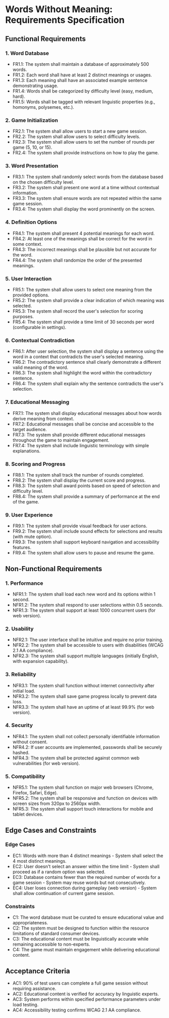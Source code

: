 # Words Without Meaning: Requirements Specification

## Functional Requirements

### 1. Word Database
- FR1.1: The system shall maintain a database of approximately 500 words.
- FR1.2: Each word shall have at least 2 distinct meanings or usages.
- FR1.3: Each meaning shall have an associated example sentence demonstrating usage.
- FR1.4: Words shall be categorized by difficulty level (easy, medium, hard).
- FR1.5: Words shall be tagged with relevant linguistic properties (e.g., homonyms, polysemes, etc.).

### 2. Game Initialization
- FR2.1: The system shall allow users to start a new game session.
- FR2.2: The system shall allow users to select difficulty levels.
- FR2.3: The system shall allow users to set the number of rounds per game (5, 10, or 15).
- FR2.4: The system shall provide instructions on how to play the game.

### 3. Word Presentation
- FR3.1: The system shall randomly select words from the database based on the chosen difficulty level.
- FR3.2: The system shall present one word at a time without contextual information.
- FR3.3: The system shall ensure words are not repeated within the same game session.
- FR3.4: The system shall display the word prominently on the screen.

### 4. Definition Options
- FR4.1: The system shall present 4 potential meanings for each word.
- FR4.2: At least one of the meanings shall be correct for the word in some context.
- FR4.3: The incorrect meanings shall be plausible but not accurate for the word.
- FR4.4: The system shall randomize the order of the presented meanings.

### 5. User Interaction
- FR5.1: The system shall allow users to select one meaning from the provided options.
- FR5.2: The system shall provide a clear indication of which meaning was selected.
- FR5.3: The system shall record the user's selection for scoring purposes.
- FR5.4: The system shall provide a time limit of 30 seconds per word (configurable in settings).

### 6. Contextual Contradiction
- FR6.1: After user selection, the system shall display a sentence using the word in a context that contradicts the user's selected meaning.
- FR6.2: The contradictory sentence shall clearly demonstrate a different valid meaning of the word.
- FR6.3: The system shall highlight the word within the contradictory sentence.
- FR6.4: The system shall explain why the sentence contradicts the user's selection.

### 7. Educational Messaging
- FR7.1: The system shall display educational messages about how words derive meaning from context.
- FR7.2: Educational messages shall be concise and accessible to the target audience.
- FR7.3: The system shall provide different educational messages throughout the game to maintain engagement.
- FR7.4: The system shall include linguistic terminology with simple explanations.

### 8. Scoring and Progress
- FR8.1: The system shall track the number of rounds completed.
- FR8.2: The system shall display the current score and progress.
- FR8.3: The system shall award points based on speed of selection and difficulty level.
- FR8.4: The system shall provide a summary of performance at the end of the game.

### 9. User Experience
- FR9.1: The system shall provide visual feedback for user actions.
- FR9.2: The system shall include sound effects for selections and results (with mute option).
- FR9.3: The system shall support keyboard navigation and accessibility features.
- FR9.4: The system shall allow users to pause and resume the game.

## Non-Functional Requirements

### 1. Performance
- NFR1.1: The system shall load each new word and its options within 1 second.
- NFR1.2: The system shall respond to user selections within 0.5 seconds.
- NFR1.3: The system shall support at least 1000 concurrent users (for web version).

### 2. Usability
- NFR2.1: The user interface shall be intuitive and require no prior training.
- NFR2.2: The system shall be accessible to users with disabilities (WCAG 2.1 AA compliance).
- NFR2.3: The system shall support multiple languages (initially English, with expansion capability).

### 3. Reliability
- NFR3.1: The system shall function without internet connectivity after initial load.
- NFR3.2: The system shall save game progress locally to prevent data loss.
- NFR3.3: The system shall have an uptime of at least 99.9% (for web version).

### 4. Security
- NFR4.1: The system shall not collect personally identifiable information without consent.
- NFR4.2: If user accounts are implemented, passwords shall be securely hashed.
- NFR4.3: The system shall be protected against common web vulnerabilities (for web version).

### 5. Compatibility
- NFR5.1: The system shall function on major web browsers (Chrome, Firefox, Safari, Edge).
- NFR5.2: The system shall be responsive and function on devices with screen sizes from 320px to 2560px width.
- NFR5.3: The system shall support touch interactions for mobile and tablet devices.

## Edge Cases and Constraints

### Edge Cases
- EC1: Words with more than 4 distinct meanings - System shall select the 4 most distinct meanings.
- EC2: User doesn't select an answer within the time limit - System shall proceed as if a random option was selected.
- EC3: Database contains fewer than the required number of words for a game session - System may reuse words but not consecutively.
- EC4: User loses connection during gameplay (web version) - System shall allow continuation of current game session.

### Constraints
- C1: The word database must be curated to ensure educational value and appropriateness.
- C2: The system must be designed to function within the resource limitations of standard consumer devices.
- C3: The educational content must be linguistically accurate while remaining accessible to non-experts.
- C4: The game must maintain engagement while delivering educational content.

## Acceptance Criteria
- AC1: 90% of test users can complete a full game session without requiring assistance.
- AC2: Educational content is verified for accuracy by linguistic experts.
- AC3: System performs within specified performance parameters under load testing.
- AC4: Accessibility testing confirms WCAG 2.1 AA compliance.